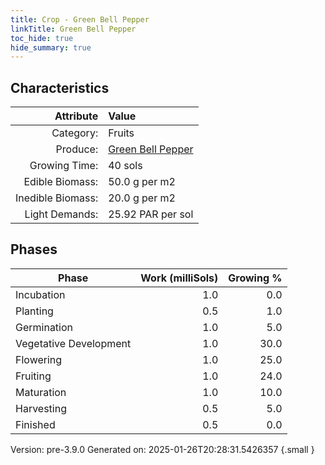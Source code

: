 ```yaml
---
title: Crop - Green Bell Pepper
linkTitle: Green Bell Pepper
toc_hide: true
hide_summary: true
---
```


## Characteristics

| Attribute      | Value |
|--------:|:------|
|Category:|Fruits|
|Produce:|[Green Bell Pepper](/docs/definitions/resource/green-bell-pepper)|
|Growing Time:|40 sols|
|Edible Biomass:|50.0 g per m2|
|Inedible Biomass:|20.0 g per m2|
|Light Demands:|25.92 PAR per sol|

## Phases

| Phase           | Work (milliSols) | Growing % |
|-----------|------:|--------:|
|Incubation|1.0|0.0|
|Planting|0.5|1.0|
|Germination|1.0|5.0|
|Vegetative Development|1.0|30.0|
|Flowering|1.0|25.0|
|Fruiting|1.0|24.0|
|Maturation|1.0|10.0|
|Harvesting|0.5|5.0|
|Finished|0.5|0.0|

Version: pre-3.9.0 Generated on: 2025-01-26T20:28:31.5426357
{.small }